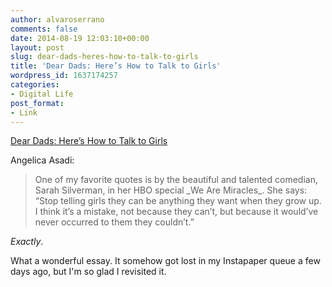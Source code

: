 ```yaml
---
author: alvaroserrano
comments: false
date: 2014-08-19 12:03:10+00:00
layout: post
slug: dear-dads-heres-how-to-talk-to-girls
title: 'Dear Dads: Here’s How to Talk to Girls'
wordpress_id: 1637174257
categories:
- Digital Life
post_format:
- Link
---
```


[Dear Dads: Here’s How to Talk to Girls](http://hellogiggles.com/fathers-shouldnt-say-cant-daughters)

Angelica Asadi:



<blockquote>One of my favorite quotes is by the beautiful and talented comedian, Sarah Silverman, in her HBO special _We Are Miracles_. She says: “Stop telling girls they can be anything they want when they grow up. I think it’s a mistake, not because they can’t, but because it would’ve never occurred to them they couldn’t.”</blockquote>



_Exactly_. 

What a wonderful essay. It somehow got lost in my Instapaper queue a few days ago, but I'm so glad I revisited it.
